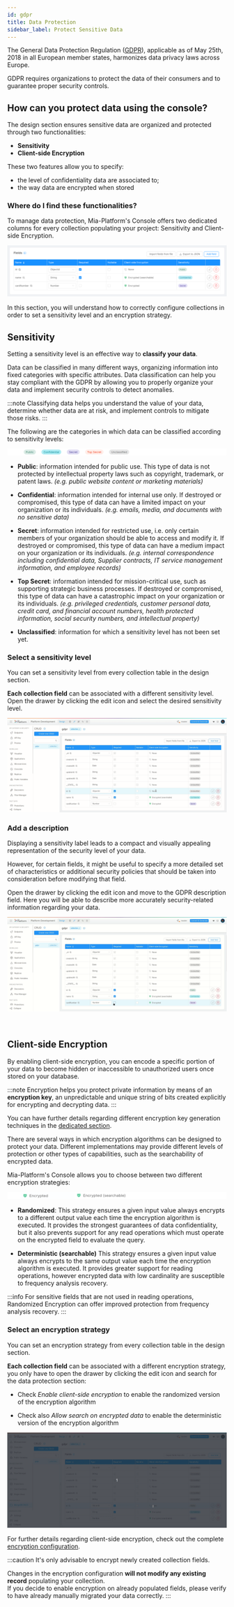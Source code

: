 ```yaml
---
id: gdpr
title: Data Protection
sidebar_label: Protect Sensitive Data
---
```


The General Data Protection Regulation ([GDPR](https://gdpr-info.eu/)), applicable as of May 25th, 2018 in all European member states, harmonizes data privacy laws across Europe.

GDPR requires organizations to protect the data of their consumers and to guarantee proper security controls. 

## How can you protect data using the console?

The design section ensures sensitive data are organized and protected through two functionalities:

* **Sensitivity**
* **Client-side Encryption**

These two features allow you to specify:
* the level of confidentiality data are associated to;
* the way data are encrypted when stored

### Where do I find these functionalities?

To manage data protection, Mia-Platform's Console offers two dedicated columns for every collection populating your project: Sensitivity and Client-side Encryption.

![gdpr](img/gdpr.png)

In this section, you will understand how to correctly configure collections in order to set a sensitivity level and an encryption strategy. 

## Sensitivity

Setting a sensitivity level is an effective way to **classify your data**. 

Data can be classified in many different ways, organizing information into fixed categories with specific attributes. Data classification can help you stay compliant with the GDPR by allowing you to properly organize your data and implement security controls to detect anomalies.

:::note
Classifying data helps you understand the value of your data, determine whether data are at risk, and implement controls to mitigate those risks.
:::

The following are the categories in which data can be classified according to sensitivity levels:

![sensitivity](img/sensitivity.png)

* **Public**: information intended for public use. This type of data is not protected by intellectual property laws such as copyright, trademark, or patent laws. *(e.g. public website content or marketing materials)*

* **Confidential**: information intended for internal use only. If destroyed or compromised, this type of data can have a limited impact on your organization or its individuals. *(e.g. emails, media, and documents with no sensitive data)*

* **Secret**: information intended for restricted use, i.e. only certain members of your organization should be able to access and modify it. If destroyed or compromised, this type of data can have a medium impact on your organization or its individuals. *(e.g. internal correspondence including confidential data, Supplier contracts, IT service management information, and employee records)*

* **Top Secret**: information intended for mission-critical use, such as supporting strategic business processes. If destroyed or compromised, this type of data can have a catastrophic impact on your organization or its individuals. *(e.g. privileged credentials, customer personal data, credit card, and financial account numbers, health protected information, social security numbers, and intellectual property)*

* **Unclassified**: information for which a sensitivity level has not been set yet. 

### Select a sensitivity level

You can set a sensitivity level from every collection table in the design section. 

**Each collection field** can be associated with a different sensitivity level. Open the drawer by clicking the edit icon and select the desired sensitivity level.

![add sensitivity](img/add-sensitivity.gif)

### Add a description

Displaying a sensitivity label leads to a compact and visually appealing representation of the security level of your data. 

However, for certain fields, it might be useful to specify a more detailed set of characteristics or additional security policies that should be taken into consideration before modifying that field.


Open the drawer by clicking the edit icon and move to the GDPR description field. Here you will be able to describe more accurately security-related information regarding your data.

![gdpr description](img/gdpr-description.gif)

<br/>

## Client-side Encryption

By enabling client-side encryption, you can encode a specific portion of your data to become hidden or inaccessible to unauthorized users once stored on your database.

:::note
Encryption helps you protect private information by means of an **encryption key**, an unpredictable and unique string of bits created explicitly for encrypting and decrypting data.
:::

You can have further details regarding different encryption key generation techniques in the [dedicated section](./../../../runtime_suite/crud-service/encryption_configuration#configuration).


There are several ways in which encryption algorithms can be designed to protect your data. Different implementations may provide different levels of protection or other types of capabilities, such as the searchability of encrypted data.

Mia-Platform's Console allows you to choose between two different encryption strategies:

![client-side-encryption](img/client-side-encryption.png)


* **Randomized**: This strategy ensures a given input value always encrypts to a different output value each time the encryption algorithm is executed. It provides the strongest guarantees of data confidentiality, but it also prevents support for any read operations which must operate on the encrypted field to evaluate the query.

* **Deterministic (searchable)** This strategy ensures a given input value always encrypts to the same output value each time the encryption algorithm is executed. It provides greater support for reading operations, however encrypted data with low cardinality are susceptible to frequency analysis recovery.

:::info
For sensitive fields that are not used in reading operations, Randomized Encryption can offer improved protection from frequency analysis recovery.
:::

### Select an encryption strategy

You can set an encryption strategy from every collection table in the design section.

**Each collection field** can be associated with a different encryption strategy, you only have to open the drawer by clicking the edit icon and search for the data protection section:

* Check *Enable client-side encryption* to enable the randomized version of the encryption algorithm

* Check also *Allow search on encrypted data* to enable the deterministic version of the encryption algorithm

![client side encryption](img/client-side-encryption.gif)

For further details regarding client-side encryption, check out the complete [encryption configuration](./../../../runtime_suite/crud-service/encryption_configuration).

:::caution
It's only advisable to encrypt newly created collection fields.

Changes in the encryption configuration **will not modify any existing record** populating your collection.  
If you decide to enable encryption on already populated fields, please verify to have already manually migrated your data correctly.
:::